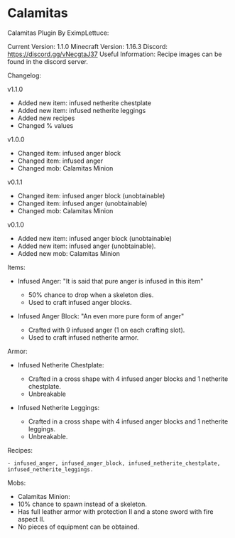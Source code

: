 # Calamitas
Calamitas Plugin By EximpLettuce:

Current Version: 1.1.0
Minecraft Version: 1.16.3
Discord: https://discord.gg/vNecgtaJ37
Useful Information: Recipe images can be found in the discord server.


Changelog:

v1.1.0
- Added new item: infused netherite chestplate
- Added new item: infused netherite leggings
- Added new recipes
- Changed % values

v1.0.0
- Changed item: infused anger block
- Changed item: infused anger
- Changed mob: Calamitas Minion

v0.1.1
- Changed item: infused anger block (unobtainable)
- Changed item:  infused anger (unobtainable)
- Changed mob: Calamitas Minion


v0.1.0
- Added new item: infused anger block (unobtainable)
- Added new item: infused anger (unobtainable).
- Added new mob: Calamitas Minion


Items:

- Infused Anger:
	"It is said that pure anger is infused in this item"
	- 50% chance to drop when a skeleton dies.
	- Used to craft infused anger blocks.

- Infused Anger Block:
	"An even more pure form of anger"
	- Crafted with 9 infused anger (1 on each crafting slot).
	- Used to craft infused netherite armor.

Armor:

- Infused Netherite Chestplate:
	- Crafted in a cross shape with 4 infused anger blocks and 1 netherite chestplate.
	- Unbreakable

- Infused Netherite Leggings:
	- Crafted in a cross shape with 4 infused anger blocks and 1 netherite leggings.
	- Unbreakable.

Recipes:

	- infused_anger, infused_anger_block, infused_netherite_chestplate, infused_netherite_leggings.

Mobs:
 - Calamitas Minion:
  - 10% chance to spawn instead of a skeleton.
  - Has full leather armor with protection II and a stone sword with fire aspect II.
  - No pieces of equipment can be obtained.
